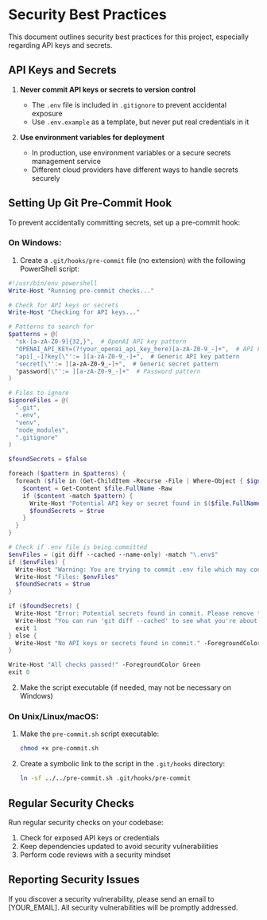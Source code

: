 # Security Best Practices

This document outlines security best practices for this project, especially regarding API keys and secrets.

## API Keys and Secrets

1. **Never commit API keys or secrets to version control**
   - The `.env` file is included in `.gitignore` to prevent accidental exposure
   - Use `.env.example` as a template, but never put real credentials in it

2. **Use environment variables for deployment**
   - In production, use environment variables or a secure secrets management service
   - Different cloud providers have different ways to handle secrets securely

## Setting Up Git Pre-Commit Hook

To prevent accidentally committing secrets, set up a pre-commit hook:

### On Windows:

1. Create a `.git/hooks/pre-commit` file (no extension) with the following PowerShell script:

```powershell
#!/usr/bin/env powershell
Write-Host "Running pre-commit checks..."

# Check for API keys or secrets
Write-Host "Checking for API keys..."

# Patterns to search for
$patterns = @(
  "sk-[a-zA-Z0-9]{32,}",  # OpenAI API key pattern
  "OPENAI_API_KEY=(?!your_openai_api_key_here)[a-zA-Z0-9_-]+",  # API key in .env files
  "api[_-]?key[\"':= ][a-zA-Z0-9_-]+",  # Generic API key pattern
  "secret[\"':= ][a-zA-Z0-9_-]+",  # Generic secret pattern
  "password[\"':= ][a-zA-Z0-9_-]+"  # Password pattern
)

# Files to ignore
$ignoreFiles = @(
  ".git",
  ".env",
  "venv",
  "node_modules",
  ".gitignore"
)

$foundSecrets = $false

foreach ($pattern in $patterns) {
  foreach ($file in (Get-ChildItem -Recurse -File | Where-Object { $ignoreFiles -notcontains $_.Directory.Name })) {
    $content = Get-Content $file.FullName -Raw
    if ($content -match $pattern) {
      Write-Host "Potential API key or secret found in $($file.FullName)" -ForegroundColor Red
      $foundSecrets = $true
    }
  }
}

# Check if .env file is being committed
$envFiles = (git diff --cached --name-only) -match "\.env$"
if ($envFiles) {
  Write-Host "Warning: You are trying to commit .env file which may contain secrets!" -ForegroundColor Red
  Write-Host "Files: $envFiles"
  $foundSecrets = $true
}

if ($foundSecrets) {
  Write-Host "Error: Potential secrets found in commit. Please remove them before committing." -ForegroundColor Red
  Write-Host "You can run 'git diff --cached' to see what you're about to commit."
  exit 1
} else {
  Write-Host "No API keys or secrets found in commit." -ForegroundColor Green
}

Write-Host "All checks passed!" -ForegroundColor Green
exit 0
```

2. Make the script executable (if needed, may not be necessary on Windows)

### On Unix/Linux/macOS:

1. Make the `pre-commit.sh` script executable:
   ```bash
   chmod +x pre-commit.sh
   ```

2. Create a symbolic link to the script in the `.git/hooks` directory:
   ```bash
   ln -sf ../../pre-commit.sh .git/hooks/pre-commit
   ```

## Regular Security Checks

Run regular security checks on your codebase:

1. Check for exposed API keys or credentials
2. Keep dependencies updated to avoid security vulnerabilities
3. Perform code reviews with a security mindset

## Reporting Security Issues

If you discover a security vulnerability, please send an email to [YOUR_EMAIL]. All security vulnerabilities will be promptly addressed. 